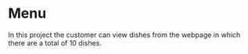 # Menu
In this project the customer can view dishes from the webpage in which there are a total of 10 dishes.
